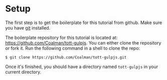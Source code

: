 # Setup

The first step is to get the boilerplate for this tutorial from github. 
Make sure you have [git](http://git-scm.com/downloads) installed.

The boilerplate repository for this tutorial is located at: 
<https://github.com/Coalman/tott-gulpjs>. You can either clone the 
repository or fork it. Run the following command in a shell to clone 
the repo:

```
$ git clone https://github.com/Coalman/tott-gulpjs.git
```

Once it's finished, you should have a directory named `tott-gulpjs` in your
current directory.